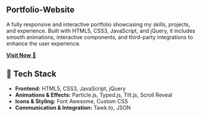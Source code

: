 ## Portfolio-Website

<p>A fully responsive and interactive portfolio showcasing my skills, projects, and experience. Built with HTML5, CSS3, JavaScript, and jQuery, it includes smooth animations, interactive components, and third-party integrations to enhance the user experience.</p>

<a href="https://divyapamu09.github.io/" target="_blank">**Visit Now** 🚀</a>




## 📌 Tech Stack

- **Frontend:** HTML5, CSS3, JavaScript, jQuery  
- **Animations & Effects:** Particle.js, Typed.js, Tilt.js, Scroll Reveal  
- **Icons & Styling:** Font Awesome, Custom CSS  
- **Communication & Integration:** Tawk.to, JSON 







